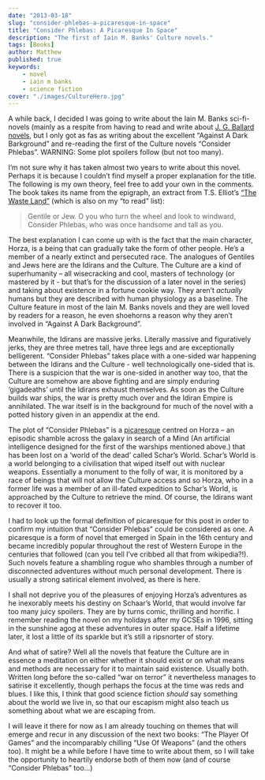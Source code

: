 ```yaml
---
date: "2013-03-18"
slug: "consider-phlebas-a-picaresque-in-space" 
title: "Consider Phlebas: A Picaresque In Space"
description: "The first of Iain M. Banks' Culture novels."
tags: [Books]
author: Matthew
published: true
keywords:
    - novel
    - iain m banks
    - science fiction
cover: "./images/CultureHero.jpg"
---
```


A while back, I decided I was going to write about the Iain M. Banks sci-fi-novels (mainly as a respite from having to read and write about [J. G. Ballard novels](j-g-ballard), but I only got as fas as writing about the excellent “Against A Dark Barkground” and re-reading the first of the Culture novels “Consider Phlebas”. WARNING: Some plot spoilers follow (but not too many).

I’m not sure why it has taken almost two years to write about this novel. Perhaps it is because I couldn’t find myself a proper explanation for the title. The following is my own theory, feel free to add your own in the comments. The book takes its name from the epigraph, an extract from T.S. Elliot’s [“The Waste Land”](http://www.bartleby.com/201/1.html) (which is also on my “to read” list):

> Gentile or Jew. 
> O you who turn the wheel and look to windward,  
> Consider Phlebas, who was once handsome and tall as you.  

The best explanation I can come up with is the fact that the main character, Horza, is a being that can gradually take the form of other people. He’s a member of a nearly extinct and persecuted race. The analogues of Gentiles and Jews here are the Idirans and the Culture. The Culture are a kind of superhumanity – all wisecracking and cool, masters of technology (or mastered by it - but that’s for the discussion of a later novel in the series) and taking about existence in a fortune cookie way. They aren’t _actually_ humans but they are described with human physiology as a baseline. The Culture feature in most of the Iain M. Banks novels and they are well loved by readers for a reason, he even shoehorns a reason why they aren’t involved in “Against A Dark Background”.

Meanwhile, the Idirans are massive jerks. Literally massive and figuratively jerks, they are three metres tall, have three legs and are exceptionally belligerent. “Consider Phlebas” takes place with a one-sided war happening between the Idirans and the Culture - well technologically one-sided that is. There is a suspicion that the war is one-sided in another way too, that the Culture are somehow are above fighting and are simply enduring ‘gigadeaths’ until the Idirans exhaust themselves. As soon as the Culture builds war ships, the war is pretty much over and the Idiran Empire is annihilated. The war itself is in the background for much of the novel with a potted history given in an appendix at the end.

The plot of “Consider Phlebas” is a [picaresque](http://en.wikipedia.org/wiki/Picaresque_novel) centred on Horza – an episodic shamble across the galaxy in search of a Mind (An artificial intelligence designed for the first of the warships mentioned above.) that has been lost on a ‘world of the dead’ called Schar’s World. Schar’s World is a world belonging to a civilisation that wiped itself out with nuclear weapons. Essentially a monument to the folly of war, it is monitored by a race of beings that will not allow the Culture access and so Horza, who in a former life was a member of an ill-fated expedition to Schar’s World, is approached by the Culture to retrieve the mind. Of course, the Idirans want to recover it too.

I had to look up the formal definition of picaresque for this post in order to confirm my intuition that “Consider Phlebas” could be considered as one. A picaresque is a form of novel that emerged in Spain in the 16th century and became incredibly popular throughout the rest of Western Europe in the centuries that followed (can you tell I’ve cribbed all that from wikipedia?!). Such novels feature a shambling rogue who shambles through a number of disconnected adventures without much personal development. There is usually a strong satirical element involved, as there is here.

I shall not deprive you of the pleasures of enjoying Horza’s adventures as he inexorably meets his destiny on Schaar’s World, that would involve far too many juicy spoilers. They are by turns comic, thrilling and horrific. I remember reading the novel on my holidays after my GCSEs in 1996, sitting in the sunshine agog at these adventures in outer space. Half a lifetime later, it lost a little of its sparkle but it’s still a ripsnorter of story.

And what of satire? Well all the novels that feature the Culture are in essence a meditation on either whether it should exist or on what means and methods are necessary for it to maintain said existence. Usually both. Written long before the so-called “war on terror” it nevertheless manages to satirise it excellently, though perhaps the focus at the time was reds and blues. I like this, I think that good science fiction _should_ say something about the world we live in, so that our escapism might also teach us something about what we are escaping from.

I will leave it there for now as I am already touching on themes that will emerge and recur in any discussion of the next two books: “The Player Of Games” and the incomparably chilling “Use Of Weapons” (and the others too). It might be a while before I have time to write about them, so I will take the opportunity to heartily endorse both of them now (and of course “Consider Phlebas” too…)